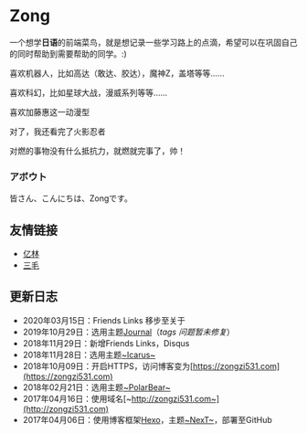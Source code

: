 # Zong

一个想学**日语**的前端菜鸟，就是想记录一些学习路上的点滴，希望可以在巩固自己的同时帮助到需要帮助的同学。:)

喜欢机器人，比如高达（敢达、胶达），魔神Z，盖塔等等……

喜欢科幻，比如星球大战，漫威系列等等……

喜欢加藤惠这一动漫型

对了，我还看完了火影忍者

对燃的事物没有什么抵抗力，就燃就完事了，帅！

### アボウト

皆さん、こんにちは、Zongです。

## 友情链接

- [亿林](https://minemine.cc)
- [三毛](https://jkchao.cn)

## 更新日志

- 2020年03月15日：Friends Links 移步至关于
- 2019年10月29日：选用主题[Journal](https://github.com/SumiMakito/hexo-theme-Journal)（*tags 问题暂未修复*）
- 2018年11月29日：新增Friends Links，Disqus
- 2018年11月28日：选用主题[~Icarus~](https://github.com/ppoffice/hexo-theme-icarus)
- 2018年10月09日：开启HTTPS，访问博客变为[https://zongzi531.com](https://zongzi531.com)
- 2018年02月21日：选用主题[~PolarBear~](https://github.com/frostfan/hexo-theme-polarbear)
- 2017年04月16日：使用域名[~http://zongzi531.com~](http://zongzi531.com)
- 2017年04月06日：使用博客框架[Hexo](https://github.com/hexojs/hexo)，主题[~NexT~](https://github.com/iissnan/hexo-theme-next)，部署至GitHub

